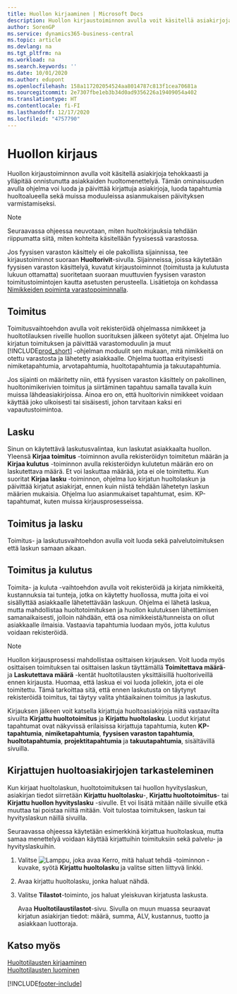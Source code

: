 ```yaml
---
title: Huollon kirjaaminen | Microsoft Docs
description: Huollon kirjaustoiminnon avulla voit käsitellä asiakirjoja tehokkaasti ja ylläpitää onnistunutta asiakkaiden huoltomenettelyä. Tämän ominaisuuden avulla ohjelma voi luoda ja päivittää kirjattuja asiakirjoja, luoda tapahtumia huoltoalueella sekä muissa moduuleissa asianmukaisen päivityksen varmistamiseksi.
author: SorenGP
ms.service: dynamics365-business-central
ms.topic: article
ms.devlang: na
ms.tgt_pltfrm: na
ms.workload: na
ms.search.keywords: ''
ms.date: 10/01/2020
ms.author: edupont
ms.openlocfilehash: 158a117202054524aa8014787c813f1cea70681a
ms.sourcegitcommit: 2e7307fbe1eb3b34d0ad9356226a19409054a402
ms.translationtype: HT
ms.contentlocale: fi-FI
ms.lasthandoff: 12/17/2020
ms.locfileid: "4757790"
---
```

# <a name="service-posting"></a>Huollon kirjaus
Huollon kirjaustoiminnon avulla voit käsitellä asiakirjoja tehokkaasti ja ylläpitää onnistunutta asiakkaiden huoltomenettelyä. Tämän ominaisuuden avulla ohjelma voi luoda ja päivittää kirjattuja asiakirjoja, luoda tapahtumia huoltoalueella sekä muissa moduuleissa asianmukaisen päivityksen varmistamiseksi.  

> [!NOTE]  
>  Seuraavassa ohjeessa neuvotaan, miten huoltokirjauksia tehdään riippumatta siitä, miten kohteita käsitellään fyysisessä varastossa.  
>   
>  Jos fyysisen varaston käsittely ei ole pakollista sijainnissa, tee kirjaustoiminnot suoraan **Huoltorivit**-sivulla. Sijainneissa, joissa käytetään fyysisen varaston käsittelyä, kuvatut kirjaustoiminnot (toimitusta ja kulutusta lukuun ottamatta) suoritetaan suoraan muuttuvien fyysisen varaston toimitustoimintojen kautta asetusten perusteella. Lisätietoja on kohdassa [Nimikkeiden poiminta varastopoiminnalla](warehouse-how-to-pick-items-with-inventory-picks.md).  

## <a name="ship"></a>Toimitus  
Toimitusvaihtoehdon avulla voit rekisteröidä ohjelmassa nimikkeet ja huoltotilauksen riveille huollon suorituksen jälkeen syötetyt ajat. Ohjelma luo kirjatun toimituksen ja päivittää varastomoduulin ja muut [!INCLUDE[prod_short](includes/prod_short.md)] -ohjelman moduulit sen mukaan, mitä nimikkeitä on otettu varastosta ja lähetetty asiakkaalle. Ohjelma tuottaa erityisesti nimiketapahtumia, arvotapahtumia, huoltotapahtumia ja takuutapahtumia.  

Jos sijainti on määritetty niin, että fyysisen varaston käsittely on pakollinen, huoltonimikerivien toimitus ja siirtäminen tapahtuu samalla tavalla kuin muissa lähdeasiakirjoissa. Ainoa ero on, että huoltorivin nimikkeet voidaan käyttää joko ulkoisesti tai sisäisesti, johon tarvitaan kaksi eri vapautustoimintoa.

## <a name="invoice"></a>Lasku  
Sinun on käytettävä laskutusvalintaa, kun laskutat asiakkaalta huollon. Yleensä **Kirjaa toimitus** -toiminnon avulla rekisteröidyn toimitetun määrän ja **Kirjaa kulutus** -toiminnon avulla rekisteröidyn kulutetun määrän ero on laskutettava määrä. Et voi laskuttaa määrää, jota ei ole toimitettu. Kun suoritat **Kirjaa lasku** -toiminnon, ohjelma luo kirjatun huoltolaskun ja päivittää kirjatut asiakirjat, ennen kuin niistä tehdään lähetetyn laskun määrien mukaisia. Ohjelma luo asianmukaiset tapahtumat, esim. KP-tapahtumat, kuten muissa kirjausprosesseissa.  

## <a name="ship-and-invoice"></a>Toimitus ja lasku  
Toimitus- ja laskutusvaihtoehdon avulla voit luoda sekä palvelutoimituksen että laskun samaan aikaan.  

## <a name="ship-and-consume"></a>Toimitus ja kulutus  
Toimita- ja kuluta -vaihtoehdon avulla voit rekisteröidä ja kirjata nimikkeitä, kustannuksia tai tunteja, jotka on käytetty huollossa, mutta joita ei voi sisällyttää asiakkaalle lähetettävään laskuun. Ohjelma ei lähetä laskua, mutta mahdollistaa huoltotoimituksen ja huollon kulutuksen lähettämisen samanaikaisesti, jolloin nähdään, että osa nimikkeistä/tunneista on ollut asiakkaalle ilmaisia. Vastaavia tapahtumia luodaan myös, jotta kulutus voidaan rekisteröidä.  

> [!NOTE]  
>  Huollon kirjausprosessi mahdollistaa osittaisen kirjauksen. Voit luoda myös osittaisen toimituksen tai osittaisen laskun täyttämällä **Toimitettava määrä**- ja  **Laskutettava määrä** -kentät huoltotilausten yksittäisillä huoltoriveillä ennen kirjausta. Huomaa, että laskua ei voi luoda jollekin, jota ei ole toimitettu. Tämä tarkoittaa sitä, että ennen laskutusta on täytynyt rekisteröidä toimitus, tai täytyy valita yhtäaikainen toimitus ja laskutus.  

Kirjauksen jälkeen voit katsella kirjattuja huoltoasiakirjoja niitä vastaavilta sivuilta **Kirjattu huoltotoimitus** ja **Kirjattu huoltolasku**. Luodut kirjatut tapahtumat ovat näkyvissä erilaisissa kirjattuja tapahtumia, kuten **KP-tapahtumia**, **nimiketapahtumia**, **fyysisen varaston tapahtumia**, **huoltotapahtumia**, **projektitapahtumia** ja **takuutapahtumia**, sisältävillä sivuilla.  

## <a name="to-view-information-about-a-posted-service-document"></a>Kirjattujen huoltoasiakirjojen tarkasteleminen  
Kun kirjaat huoltolaskun, huoltotoimituksen tai huollon hyvityslaskun, asiakirjan tiedot siirretään **Kirjattu huoltolasku**-, **Kirjattu huoltotoimitus**- tai **Kirjattu huollon hyvityslasku** -sivulle. Et voi lisätä mitään näille sivuille etkä muuttaa tai poistaa niiltä mitään. Voit tulostaa toimituksen, laskun tai hyvityslaskun näillä sivuilla.  

Seuraavassa ohjeessa käytetään esimerkkinä kirjattua huoltolaskua, mutta samaa menettelyä voidaan käyttää kirjattuihin toimituksiin sekä palvelu- ja hyvityslaskuihin.  

1. Valitse ![Lamppu, joka avaa Kerro, mitä haluat tehdä -toiminnon](media/ui-search/search_small.png "Kerro, mitä haluat tehdä") -kuvake, syötä **Kirjattu huoltolasku** ja valitse sitten liittyvä linkki.  
2. Avaa kirjattu huoltolasku, jonka haluat nähdä.  
3. Valitse **Tilastot**-toiminto, jos haluat yleiskuvan kirjatusta laskusta.  

    Avaa **Huoltotilaustilastot**-sivu. Sivulla on muun muassa seuraavat kirjatun asiakirjan tiedot: määrä, summa, ALV, kustannus, tuotto ja asiakkaan luottoraja.

## <a name="see-also"></a>Katso myös  
[Huoltotilausten kirjaaminen](service-how-to-post-service-orders.md)   
[Huoltotilausten luominen](service-how-to-create-service-orders.md)


[!INCLUDE[footer-include](includes/footer-banner.md)]